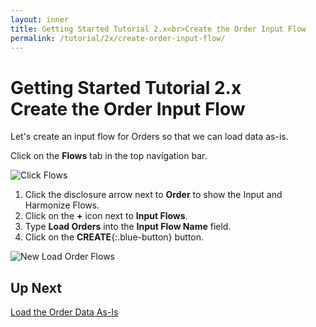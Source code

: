```yaml
---
layout: inner
title: Getting Started Tutorial 2.x<br>Create the Order Input Flow
permalink: /tutorial/2x/create-order-input-flow/
---
```


# Getting Started Tutorial 2.x<br>Create the Order Input Flow

Let's create an input flow for Orders so that we can load data as-is.

<i class="fa fa-hand-pointer-o"></i> Click on the **Flows** tab in the top navigation bar.

![Click Flows]({{site.baseurl}}/images/2x/click-flows-3.png)

1. <i class="fa fa-hand-pointer-o"></i> Click the disclosure arrow next to **Order** to show the Input and Harmonize Flows.
1. <i class="fa fa-hand-pointer-o"></i> Click on the **+** icon next to **Input Flows**.
1. Type **Load Orders** into the **Input Flow Name** field.
1. <i class="fa fa-hand-pointer-o"></i> Click on the **CREATE**{:.blue-button} button.

![New Load Order Flows]({{site.baseurl}}/images/2x/create-load-order-flow.png)

## Up Next

[Load the Order Data As-Is]({{site.baseurl}}/tutorial/2x/load-orders-as-is/)
